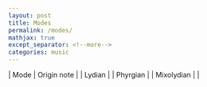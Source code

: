 ```yaml
---
layout: post
title: Modes
permalink: /modes/
mathjax: true
except_separator: <!--more-->
categories: music
---
```


| Mode          | Origin note | 
| Lydian        |
| Phyrgian      |
| Mixolydian    |
| 
